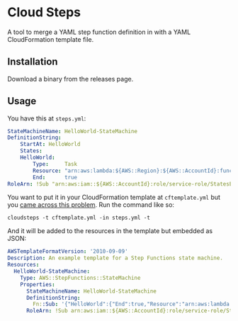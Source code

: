 # Cloud Steps

A tool to merge a YAML step function definition in with a YAML CloudFormation template file.

## Installation

Download a binary from the releases page.

## Usage

You have this at `steps.yml`:

```yml
StateMachineName: HelloWorld-StateMachine
DefinitionString:
    StartAt: HelloWorld
    States:
    HelloWorld:
        Type:     Task
        Resource: "arn:aws:lambda:${AWS::Region}:${AWS::AccountId}:function:HelloFunction"
        End:      true
RoleArn: !Sub "arn:aws:iam::${AWS::AccountId}:role/service-role/StatesExecutionRole-${AWS::Region}"
```

You want to put it in your CloudFormation template at `cftemplate.yml` but you [came across this problem](https://stackoverflow.com/questions/51627531/deploy-stepfunctions-with-cloudformation-from-external-definition-file).  Run the command like so:

    cloudsteps -t cftemplate.yml -in steps.yml -t

And it will be added to the resources in the template but embedded as JSON:

```yml
AWSTemplateFormatVersion: '2010-09-09'
Description: An example template for a Step Functions state machine.
Resources:
  HelloWorld-StateMachine:
    Type: AWS::StepFunctions::StateMachine
    Properties:
      StateMachineName: HelloWorld-StateMachine
      DefinitionString:
        Fn::Sub: '{"HelloWorld":{"End":true,"Resource":"arn:aws:lambda:${AWS::Region}:${AWS::AccountId}:function:HelloFunction","Type":"Task"},"StartAt":"HelloWorld","States":null}'
      RoleArn: !Sub arn:aws:iam::${AWS::AccountId}:role/service-role/StatesExecutionRole-${AWS::Region}
```